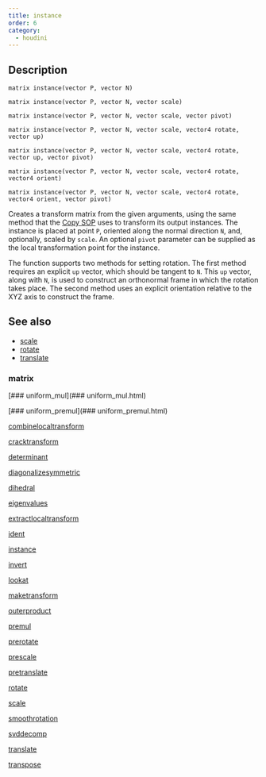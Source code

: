 ```yaml
---
title: instance
order: 6
category:
  - houdini
---
```


## Description

`matrix instance(vector P, vector N)`

`matrix instance(vector P, vector N, vector scale)`

`matrix instance(vector P, vector N, vector scale, vector pivot)`

`matrix instance(vector P, vector N, vector scale, vector4 rotate, vector up)`

`matrix instance(vector P, vector N, vector scale, vector4 rotate, vector up, vector pivot)`

`matrix instance(vector P, vector N, vector scale, vector4 rotate, vector4 orient)`

`matrix instance(vector P, vector N, vector scale, vector4 rotate, vector4 orient, vector pivot)`

Creates a transform matrix from the given arguments, using the same method
that the [Copy SOP](../../nodes/sop/copy.html) uses to transform its output
instances. The instance is placed at point `P`, oriented along the normal
direction `N`, and, optionally, scaled by `scale`. An optional `pivot`
parameter can be supplied as the local transformation point for the instance.

The function supports two methods for setting rotation. The first method
requires an explicit `up` vector, which should be tangent to `N`. This `up`
vector, along with `N`, is used to construct an orthonormal frame in which the
rotation takes place. The second method uses an explicit orientation relative
to the XYZ axis to construct the frame.

## See also

- [scale](scale.html)
- [rotate](rotate.html)
- [translate](translate.html)

### matrix

[### uniform_mul](### uniform_mul.html)

[### uniform_premul](### uniform_premul.html)

[combinelocaltransform](combinelocaltransform.html)

[cracktransform](cracktransform.html)

[determinant](determinant.html)

[diagonalizesymmetric](diagonalizesymmetric.html)

[dihedral](dihedral.html)

[eigenvalues](eigenvalues.html)

[extractlocaltransform](extractlocaltransform.html)

[ident](ident.html)

[instance](instance.html)

[invert](invert.html)

[lookat](lookat.html)

[maketransform](maketransform.html)

[outerproduct](outerproduct.html)

[premul](premul.html)

[prerotate](prerotate.html)

[prescale](prescale.html)

[pretranslate](pretranslate.html)

[rotate](rotate.html)

[scale](scale.html)

[smoothrotation](smoothrotation.html)

[svddecomp](svddecomp.html)

[translate](translate.html)

[transpose](transpose.html)
